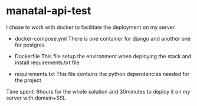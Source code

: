 # manatal-api-test

I chose to work with docker to facilitate the deployment on my server.

* docker-compose.yml 
  There is one container for django and another one for postgres

* Dockerfile
  This file setup the environment when deploying the stack and install requirements.txt file

* requirements.txt
  This file contains the python dependencies needed for the project


Time spent: 6hours for the whole solution and 30minutes to deploy it on my server with domain+SSL
 



